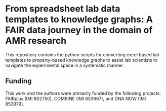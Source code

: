 # From spreadsheet lab data templates to knowledge graphs: A FAIR data journey in the domain of AMR research

This repository contains the python scripts for converting excel based lab templates to property-based knowledge graphs to assist lab scientists to navigate the experimental space in a systematic manner.


## Funding
This work and the authors were primarily funded by the following projects: FAIRplus (IMI 802750), COMBINE (IMI 853967), and GNA NOW (IMI 853979).

